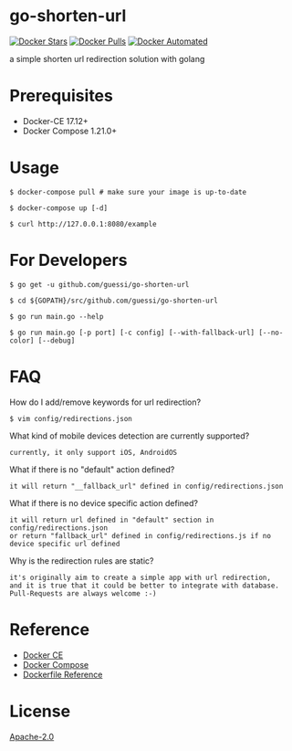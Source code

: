 # go-shorten-url

[![Docker Stars](https://img.shields.io/docker/stars/guessi/go-shorten-url.svg)](https://hub.docker.com/r/guessi/go-shorten-url/)
[![Docker Pulls](https://img.shields.io/docker/pulls/guessi/go-shorten-url.svg)](https://hub.docker.com/r/guessi/go-shorten-url/)
[![Docker Automated](https://img.shields.io/docker/automated/guessi/go-shorten-url.svg)](https://hub.docker.com/r/guessi/go-shorten-url/)

a simple shorten url redirection solution with golang


# Prerequisites

- Docker-CE 17.12+
- Docker Compose 1.21.0+


# Usage

    $ docker-compose pull # make sure your image is up-to-date

    $ docker-compose up [-d]

    $ curl http://127.0.0.1:8080/example


# For Developers

    $ go get -u github.com/guessi/go-shorten-url

    $ cd ${GOPATH}/src/github.com/guessi/go-shorten-url

    $ go run main.go --help

    $ go run main.go [-p port] [-c config] [--with-fallback-url] [--no-color] [--debug]


# FAQ

How do I add/remove keywords for url redirection?

    $ vim config/redirections.json

What kind of mobile devices detection are currently supported?

    currently, it only support iOS, AndroidOS

What if there is no "default" action defined?

    it will return "__fallback_url" defined in config/redirections.json

What if there is no device specific action defined?

    it will return url defined in "default" section in config/redirections.json
    or return "fallback_url" defined in config/redirections.js if no device specific url defined

Why is the redirection rules are static?

    it's originally aim to create a simple app with url redirection,
    and it is true that it could be better to integrate with database.
    Pull-Requests are always welcome :-)


# Reference

- [Docker CE](https://www.docker.com/community-edition)
- [Docker Compose](https://docs.docker.com/compose/overview/)
- [Dockerfile Reference](https://docs.docker.com/engine/reference/builder/)


# License

[Apache-2.0](LICENSE)
